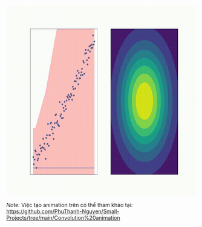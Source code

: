 <p align="center"> <img src="animation.gif" width=600 height=500> </p>
<i> Note: </i> Việc tạo animation trên có thể tham khảo tại: <a href="https://github.com/PhuThanh-Nguyen/Small-Projects/tree/main/Convolution%20animation"> https://github.com/PhuThanh-Nguyen/Small-Projects/tree/main/Convolution%20animation </a>
